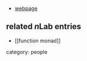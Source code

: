 
* [webpage](http://www.olivierverdier.com)

## related $n$Lab entries

* [[function monad]]

category: people